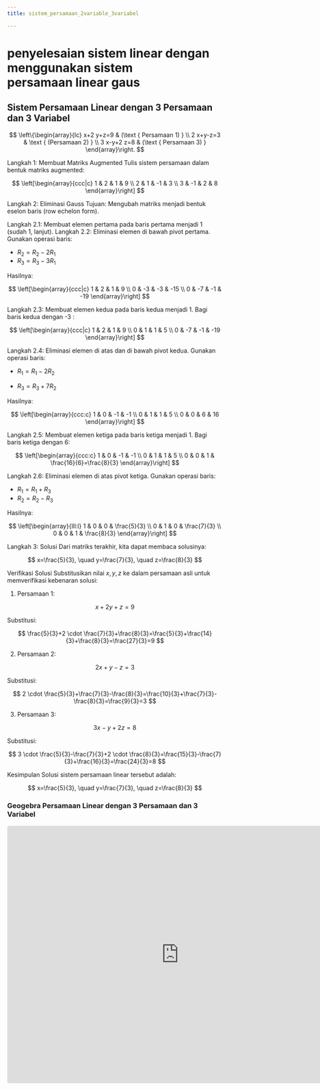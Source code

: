 ```yaml
---
title: sistem_persamaan_2variable_3variabel

---
```


# penyelesaian sistem linear dengan menggunakan sistem persamaan linear gaus
## Sistem Persamaan Linear dengan 3 Persamaan dan 3 Variabel

$$ \left\{\begin{array}{lc}
x+2 y+z=9 & (\text { Persamaan 1) } \\
2 x+y-z=3 & \text { (Persamaan 2) } \\
3 x-y+2 z=8 & (\text { Persamaan 3) }
\end{array}\right. $$

Langkah 1: Membuat Matriks Augmented
Tulis sistem persamaan dalam bentuk matriks augmented:

$$ \left[\begin{array}{ccc|c}
1 & 2 & 1 & 9 \\
2 & 1 & -1 & 3 \\
3 & -1 & 2 & 8
\end{array}\right] $$

Langkah 2: Eliminasi Gauss
Tujuan: Mengubah matriks menjadi bentuk eselon baris (row echelon form).

Langkah 2.1: Membuat elemen pertama pada baris pertama menjadi 1 (sudah 1, lanjut).
Langkah 2.2: Eliminasi elemen di bawah pivot pertama.
Gunakan operasi baris:
- $R_2=R_2-2 R_1$
- $R_3=R_3-3 R_1$

Hasilnya:

$$ \left[\begin{array}{ccc|c}
1 & 2 & 1 & 9 \\
0 & -3 & -3 & -15 \\
0 & -7 & -1 & -19
\end{array}\right] $$

Langkah 2.3: Membuat elemen kedua pada baris kedua menjadi 1.
Bagi baris kedua dengan -3 :

$$ \left[\begin{array}{ccc|c}
1 & 2 & 1 & 9 \\
0 & 1 & 1 & 5 \\
0 & -7 & -1 & -19
\end{array}\right] $$

Langkah 2.4: Eliminasi elemen di atas dan di bawah pivot kedua.
Gunakan operasi baris:
* $R_1=R_1-2 R_2$
- $R_3=R_3+7 R_2$

Hasilnya:

$$ \left[\begin{array}{ccc:c}
1 & 0 & -1 & -1 \\
0 & 1 & 1 & 5 \\
0 & 0 & 6 & 16
\end{array}\right] $$

Langkah 2.5: Membuat elemen ketiga pada baris ketiga menjadi 1.
Bagi baris ketiga dengan 6:

$$ \left[\begin{array}{ccc:c}
1 & 0 & -1 & -1 \\
0 & 1 & 1 & 5 \\
0 & 0 & 1 & \frac{16}{6}=\frac{8}{3}
\end{array}\right] $$

Langkah 2.6: Eliminasi elemen di atas pivot ketiga.
Gunakan operasi baris:
- $R_1=R_1+R_3$
- $R_2=R_2-R_3$

Hasilnya:

$$ \left[\begin{array}{lll:l}
1 & 0 & 0 & \frac{5}{3} \\
0 & 1 & 0 & \frac{7}{3} \\
0 & 0 & 1 & \frac{8}{3}
\end{array}\right] $$

Langkah 3: Solusi
Dari matriks terakhir, kita dapat membaca solusinya:

$$ x=\frac{5}{3}, \quad y=\frac{7}{3}, \quad z=\frac{8}{3} $$

Verifikasi Solusi
Substitusikan nilai $x, y, z$ ke dalam persamaan asli untuk memverifikasi kebenaran solusi:
1. Persamaan 1:

$$ x+2 y+z=9 $$

Substitusi:

$$ \frac{5}{3}+2 \cdot \frac{7}{3}+\frac{8}{3}=\frac{5}{3}+\frac{14}{3}+\frac{8}{3}=\frac{27}{3}=9 $$

2. Persamaan 2:

$$ 2 x+y-z=3 $$

Substitusi:

$$ 2 \cdot \frac{5}{3}+\frac{7}{3}-\frac{8}{3}=\frac{10}{3}+\frac{7}{3}-\frac{8}{3}=\frac{9}{3}=3 $$

3. Persamaan 3:

$$ 3 x-y+2 z=8 $$

Substitusi:

$$ 3 \cdot \frac{5}{3}-\frac{7}{3}+2 \cdot \frac{8}{3}=\frac{15}{3}-\frac{7}{3}+\frac{16}{3}=\frac{24}{3}=8 $$

Kesimpulan
Solusi sistem persamaan linear tersebut adalah:

$$ x=\frac{5}{3}, \quad y=\frac{7}{3}, \quad z=\frac{8}{3} $$

### Geogebra Persamaan Linear dengan 3 Persamaan dan 3 Variabel
<iframe src="https://www.geogebra.org/calculator/deg5zxxg?embed" width="800" height="600" allowfullscreen style="border: 1px solid #e4e4e4;border-radius: 4px;" frameborder="0"></iframe>